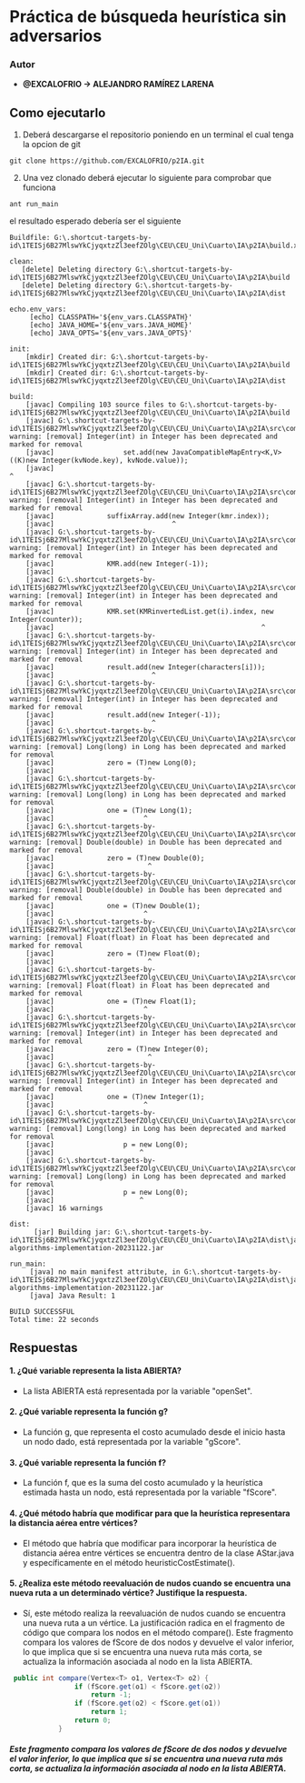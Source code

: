 # Práctica de búsqueda heurística sin adversarios


### Autor

- **@EXCALOFRIO -> ALEJANDRO RAMÍREZ LARENA**</span>

## Como ejecutarlo
1. Deberá descargarse el repositorio poniendo en un terminal el cual tenga la opcion de git
```shell
git clone https://github.com/EXCALOFRIO/p2IA.git
```
2. Una vez clonado deberá ejecutar lo siguiente para comprobar que funciona
```shell
ant run_main
```
el resultado esperado debería ser el siguiente
```shell
Buildfile: G:\.shortcut-targets-by-id\1TEISj6B27MlswYkCjyqxtzZl3eefZOlg\CEU\CEU_Uni\Cuarto\IA\p2IA\build.xml

clean:
   [delete] Deleting directory G:\.shortcut-targets-by-id\1TEISj6B27MlswYkCjyqxtzZl3eefZOlg\CEU\CEU_Uni\Cuarto\IA\p2IA\build
   [delete] Deleting directory G:\.shortcut-targets-by-id\1TEISj6B27MlswYkCjyqxtzZl3eefZOlg\CEU\CEU_Uni\Cuarto\IA\p2IA\dist

echo.env_vars:
     [echo] CLASSPATH='${env_vars.CLASSPATH}'
     [echo] JAVA_HOME='${env_vars.JAVA_HOME}'
     [echo] JAVA_OPTS='${env_vars.JAVA_OPTS}'

init:
    [mkdir] Created dir: G:\.shortcut-targets-by-id\1TEISj6B27MlswYkCjyqxtzZl3eefZOlg\CEU\CEU_Uni\Cuarto\IA\p2IA\build
    [mkdir] Created dir: G:\.shortcut-targets-by-id\1TEISj6B27MlswYkCjyqxtzZl3eefZOlg\CEU\CEU_Uni\Cuarto\IA\p2IA\dist

build:
    [javac] Compiling 103 source files to G:\.shortcut-targets-by-id\1TEISj6B27MlswYkCjyqxtzZl3eefZOlg\CEU\CEU_Uni\Cuarto\IA\p2IA\build
    [javac] G:\.shortcut-targets-by-id\1TEISj6B27MlswYkCjyqxtzZl3eefZOlg\CEU\CEU_Uni\Cuarto\IA\p2IA\src\com\jwetherell\algorithms\data_structures\HashArrayMappedTrie.java:604: warning: [removal] Integer(int) in Integer has been deprecated and marked for removal
    [javac]                 set.add(new JavaCompatibleMapEntry<K,V>((K)new Integer(kvNode.key), kvNode.value));
    [javac]                                                            ^
    [javac] G:\.shortcut-targets-by-id\1TEISj6B27MlswYkCjyqxtzZl3eefZOlg\CEU\CEU_Uni\Cuarto\IA\p2IA\src\com\jwetherell\algorithms\data_structures\SuffixArray.java:83: warning: [removal] Integer(int) in Integer has been deprecated and marked for removal
    [javac]             suffixArray.add(new Integer(kmr.index));
    [javac]                             ^
    [javac] G:\.shortcut-targets-by-id\1TEISj6B27MlswYkCjyqxtzZl3eefZOlg\CEU\CEU_Uni\Cuarto\IA\p2IA\src\com\jwetherell\algorithms\data_structures\SuffixArray.java:98: warning: [removal] Integer(int) in Integer has been deprecated and marked for removal
    [javac]             KMR.add(new Integer(-1));
    [javac]                     ^
    [javac] G:\.shortcut-targets-by-id\1TEISj6B27MlswYkCjyqxtzZl3eefZOlg\CEU\CEU_Uni\Cuarto\IA\p2IA\src\com\jwetherell\algorithms\data_structures\SuffixArray.java:104: warning: [removal] Integer(int) in Integer has been deprecated and marked for removal
    [javac]             KMR.set(KMRinvertedList.get(i).index, new Integer(counter));
    [javac]                                                   ^
    [javac] G:\.shortcut-targets-by-id\1TEISj6B27MlswYkCjyqxtzZl3eefZOlg\CEU\CEU_Uni\Cuarto\IA\p2IA\src\com\jwetherell\algorithms\data_structures\SuffixArray.java:153: warning: [removal] Integer(int) in Integer has been deprecated and marked for removal
    [javac]             result.add(new Integer(characters[i]));
    [javac]                        ^
    [javac] G:\.shortcut-targets-by-id\1TEISj6B27MlswYkCjyqxtzZl3eefZOlg\CEU\CEU_Uni\Cuarto\IA\p2IA\src\com\jwetherell\algorithms\data_structures\SuffixArray.java:155: warning: [removal] Integer(int) in Integer has been deprecated and marked for removal
    [javac]             result.add(new Integer(-1));
    [javac]                        ^
    [javac] G:\.shortcut-targets-by-id\1TEISj6B27MlswYkCjyqxtzZl3eefZOlg\CEU\CEU_Uni\Cuarto\IA\p2IA\src\com\jwetherell\algorithms\data_structures\Matrix.java:132: warning: [removal] Long(long) in Long has been deprecated and marked for removal
    [javac]             zero = (T)new Long(0);
    [javac]                       ^
    [javac] G:\.shortcut-targets-by-id\1TEISj6B27MlswYkCjyqxtzZl3eefZOlg\CEU\CEU_Uni\Cuarto\IA\p2IA\src\com\jwetherell\algorithms\data_structures\Matrix.java:133: warning: [removal] Long(long) in Long has been deprecated and marked for removal
    [javac]             one = (T)new Long(1);
    [javac]                      ^
    [javac] G:\.shortcut-targets-by-id\1TEISj6B27MlswYkCjyqxtzZl3eefZOlg\CEU\CEU_Uni\Cuarto\IA\p2IA\src\com\jwetherell\algorithms\data_structures\Matrix.java:135: warning: [removal] Double(double) in Double has been deprecated and marked for removal
    [javac]             zero = (T)new Double(0);
    [javac]                       ^
    [javac] G:\.shortcut-targets-by-id\1TEISj6B27MlswYkCjyqxtzZl3eefZOlg\CEU\CEU_Uni\Cuarto\IA\p2IA\src\com\jwetherell\algorithms\data_structures\Matrix.java:136: warning: [removal] Double(double) in Double has been deprecated and marked for removal
    [javac]             one = (T)new Double(1);
    [javac]                      ^
    [javac] G:\.shortcut-targets-by-id\1TEISj6B27MlswYkCjyqxtzZl3eefZOlg\CEU\CEU_Uni\Cuarto\IA\p2IA\src\com\jwetherell\algorithms\data_structures\Matrix.java:138: warning: [removal] Float(float) in Float has been deprecated and marked for removal
    [javac]             zero = (T)new Float(0);
    [javac]                       ^
    [javac] G:\.shortcut-targets-by-id\1TEISj6B27MlswYkCjyqxtzZl3eefZOlg\CEU\CEU_Uni\Cuarto\IA\p2IA\src\com\jwetherell\algorithms\data_structures\Matrix.java:139: warning: [removal] Float(float) in Float has been deprecated and marked for removal
    [javac]             one = (T)new Float(1);
    [javac]                      ^
    [javac] G:\.shortcut-targets-by-id\1TEISj6B27MlswYkCjyqxtzZl3eefZOlg\CEU\CEU_Uni\Cuarto\IA\p2IA\src\com\jwetherell\algorithms\data_structures\Matrix.java:141: warning: [removal] Integer(int) in Integer has been deprecated and marked for removal
    [javac]             zero = (T)new Integer(0);
    [javac]                       ^
    [javac] G:\.shortcut-targets-by-id\1TEISj6B27MlswYkCjyqxtzZl3eefZOlg\CEU\CEU_Uni\Cuarto\IA\p2IA\src\com\jwetherell\algorithms\data_structures\Matrix.java:142: warning: [removal] Integer(int) in Integer has been deprecated and marked for removal
    [javac]             one = (T)new Integer(1);
    [javac]                      ^
    [javac] G:\.shortcut-targets-by-id\1TEISj6B27MlswYkCjyqxtzZl3eefZOlg\CEU\CEU_Uni\Cuarto\IA\p2IA\src\com\jwetherell\algorithms\mathematics\Primes.java:37: warning: [removal] Long(long) in Long has been deprecated and marked for removal
    [javac]                 p = new Long(0);
    [javac]                     ^
    [javac] G:\.shortcut-targets-by-id\1TEISj6B27MlswYkCjyqxtzZl3eefZOlg\CEU\CEU_Uni\Cuarto\IA\p2IA\src\com\jwetherell\algorithms\mathematics\Primes.java:44: warning: [removal] Long(long) in Long has been deprecated and marked for removal
    [javac]                 p = new Long(0);
    [javac]                     ^
    [javac] 16 warnings

dist:
      [jar] Building jar: G:\.shortcut-targets-by-id\1TEISj6B27MlswYkCjyqxtzZl3eefZOlg\CEU\CEU_Uni\Cuarto\IA\p2IA\dist\java-algorithms-implementation-20231122.jar

run_main:
     [java] no main manifest attribute, in G:\.shortcut-targets-by-id\1TEISj6B27MlswYkCjyqxtzZl3eefZOlg\CEU\CEU_Uni\Cuarto\IA\p2IA\dist\java-algorithms-implementation-20231122.jar
     [java] Java Result: 1

BUILD SUCCESSFUL
Total time: 22 seconds
```
## Respuestas
#### 1. ¿Qué variable representa la lista ABIERTA?
   - La lista ABIERTA está representada por la variable "openSet".

#### 2. ¿Qué variable representa la función g?
   - La función g, que representa el costo acumulado desde el inicio hasta un nodo dado, está representada por la variable "gScore".

#### 3. ¿Qué variable representa la función f?
   - La función f, que es la suma del costo acumulado y la heurística estimada hasta un nodo, está representada por la variable "fScore".

#### 4. ¿Qué método habría que modificar para que la heurística representara la distancia aérea entre vértices?
   - El método que habría que modificar para incorporar la heurística de distancia aérea entre vértices se encuentra dentro de la clase AStar.java y específicamente en el método heuristicCostEstimate().

#### 5. ¿Realiza este método reevaluación de nudos cuando se encuentra una nueva ruta a un determinado vértice? Justifique la respuesta.
   - Sí, este método realiza la reevaluación de nudos cuando se encuentra una nueva ruta a un vértice. La justificación radica en el fragmento de código que compara los nodos en el método compare(). Este fragmento compara los valores de fScore de dos nodos y devuelve el valor inferior, lo que implica que si se encuentra una nueva ruta más corta, se actualiza la información asociada al nodo en la lista ABIERTA.

``` java
 public int compare(Vertex<T> o1, Vertex<T> o2) {
                if (fScore.get(o1) < fScore.get(o2))
                    return -1;
                if (fScore.get(o2) < fScore.get(o1))
                    return 1;
                return 0;
            }
```
##### Este fragmento compara los valores de fScore de dos nodos y devuelve el valor inferior, lo que implica que si se encuentra una nueva ruta más corta, se actualiza la información asociada al nodo en la lista ABIERTA.
